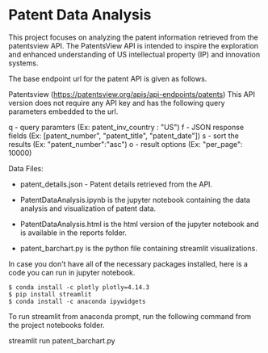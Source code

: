 # Patent Data Analysis

This project focuses on analyzing the patent information retrieved from the patentsview API. The PatentsView API is intended to inspire the exploration and enhanced understanding of US intellectual property (IP) and innovation systems.

The base endpoint url for the patent API is given as follows.

Patentsview (https://patentsview.org/apis/api-endpoints/patents)
This API version does not require any API key and has the following query parameters embedded to the url.

q - query paramters (Ex: patent_inv_country : "US")
f - JSON response fields (Ex: [patent_number", "patent_title", "patent_date"])
s - sort the results (Ex: "patent_number":"asc")
o - result options (Ex: "per_page": 10000)

Data Files:

* patent_details.json - Patent details retrieved from the API.

* PatentDataAnalysis.ipynb is the jupyter notebook containing the data analysis and visualization of patent data.

* PatentDataAnalysis.html is the html version of the jupyter notebook and is available in the reports folder.

* patent_barchart.py is the python file containing streamlit visualizations.


In case you don't have all of the necessary packages installed, here is a code you can run in jupyter notebook.

```
$ conda install -c plotly plotly=4.14.3
$ pip install streamlit
$ conda install -c anaconda ipywidgets
```

To run streamlit from anaconda prompt, run the following command from the project notebooks folder.

streamlit run patent_barchart.py
